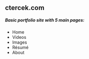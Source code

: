 ## ctercek.com

##### Basic portfolio site with 5 main pages:
- Home
- Videos
- Images
- Résumé
- About
